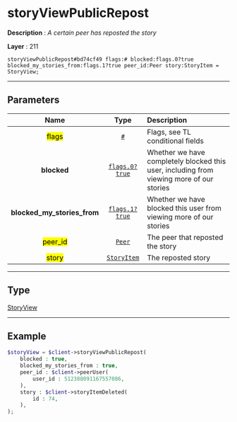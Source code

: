 # storyViewPublicRepost

**Description** : *A certain peer has reposted the story*

**Layer** : 211

```tl
storyViewPublicRepost#bd74cf49 flags:# blocked:flags.0?true blocked_my_stories_from:flags.1?true peer_id:Peer story:StoryItem = StoryView;
```

---

## Parameters

| Name | Type | Description |
| :---: | :---: | :--- |
| <mark>flags</mark> | [`#`](type/#) | Flags, see TL conditional fields |
| **blocked** | [`flags.0?true`](type/true) | Whether we have completely blocked this user, including from viewing more of our stories |
| **blocked_my_stories_from** | [`flags.1?true`](type/true) | Whether we have blocked this user from viewing more of our stories |
| <mark>peer_id</mark> | [`Peer`](type/Peer) | The peer that reposted the story |
| <mark>story</mark> | [`StoryItem`](type/StoryItem) | The reposted story |

---

## Type

[StoryView](type/StoryView)

---

## Example

```php
$storyView = $client->storyViewPublicRepost(
	blocked : true,
	blocked_my_stories_from : true,
	peer_id : $client->peerUser(
		user_id : 512388091167557086,
	),
	story : $client->storyItemDeleted(
		id : 74,
	),
);
```